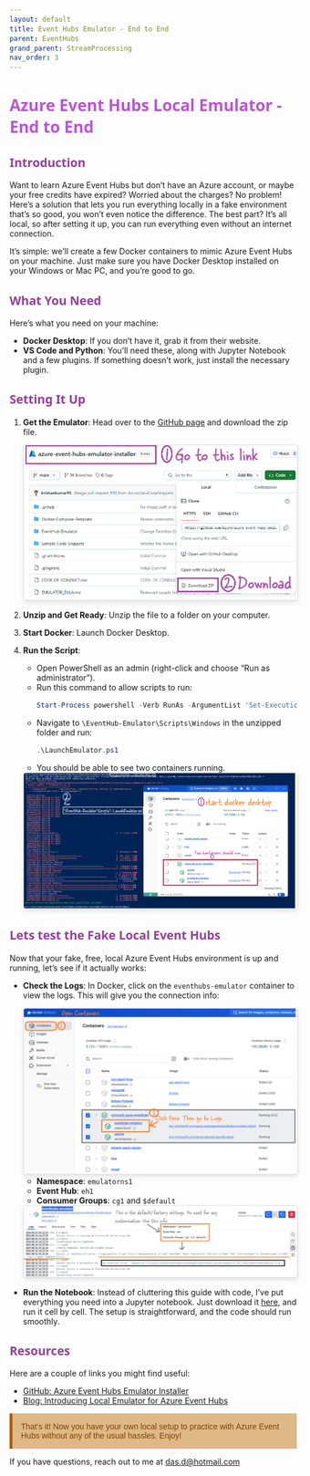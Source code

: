 ```yaml
---
layout: default
title: Event Hubs Emulator - End to End
parent: EventHubs
grand_parent: StreamProcessing
nav_order: 3
---
```


# <span style="color: MediumOrchid; font-family: Segoe UI, sans-serif;">Azure Event Hubs Local Emulator - End to End</span>

## <span style="color: #963F9C; font-family: Segoe UI, sans-serif;">Introduction</span>

Want to learn Azure Event Hubs but don’t have an Azure account, or maybe your free credits have expired? Worried about the charges? No problem! Here’s a solution that lets you run everything locally in a fake environment that’s so good, you won’t even notice the difference. The best part? It’s all local, so after setting it up, you can run everything even without an internet connection.

It’s simple: we’ll create a few Docker containers to mimic Azure Event Hubs on your machine. Just make sure you have Docker Desktop installed on your Windows or Mac PC, and you’re good to go.

## <span style="color: #963F9C; font-family: Segoe UI, sans-serif;">What You Need</span>

Here’s what you need on your machine:

- **Docker Desktop**: If you don’t have it, grab it from their website.
- **VS Code and Python**: You’ll need these, along with Jupyter Notebook and a few plugins. If something doesn’t work, just install the necessary plugin.

## <span style="color: #963F9C; font-family: Segoe UI, sans-serif;">Setting It Up</span>

1. **Get the Emulator**: Head over to the [GitHub page](https://github.com/Azure/azure-event-hubs-emulator-installer) and download the zip file.

   <img src="images/2024-08-16-14-38-00.png" alt="Download the zip file" style="max-width: 100%; height: auto; border: 1px solid #ddd; border-radius: 4px; box-shadow: 0 4px 8px rgba(0, 0, 0, 0.1);">

2. **Unzip and Get Ready**: Unzip the file to a folder on your computer.

3. **Start Docker**: Launch Docker Desktop.

4. **Run the Script**:
   - Open PowerShell as an admin (right-click and choose “Run as administrator”).
   - Run this command to allow scripts to run:
     ```powershell
     Start-Process powershell -Verb RunAs -ArgumentList 'Set-ExecutionPolicy Bypass –Scope CurrentUser'
     ```
   - Navigate to `\EventHub-Emulator\Scripts\Windows` in the unzipped folder and run:
     ```powershell
     .\LaunchEmulator.ps1
     ```
   - You should be able to see two containers running.

   <img src="images/2024-08-16-14-36-10.png" alt="Docker Containers" style="max-width: 100%; height: auto; border: 1px solid #ddd; border-radius: 4px; box-shadow: 0 4px 8px rgba(0, 0, 0, 0.1);">

## <span style="color: #963F9C; font-family: Segoe UI, sans-serif;">Lets test the Fake Local Event Hubs</span>

Now that your fake, free, local Azure Event Hubs environment is up and running, let’s see if it actually works:

- **Check the Logs**: In Docker, click on the `eventhubs-emulator` container to view the logs. This will give you the connection info:

   <img src="images/2024-08-17-14-34-45.png" alt="Docker Logs" style="max-width: 100%; height: auto; border: 1px solid #ddd; border-radius: 4px; box-shadow: 0 4px 8px rgba(0, 0, 0, 0.1);">

   - **Namespace**: `emulatorns1`
   - **Event Hub**: `eh1`
   - **Consumer Groups**: `cg1` and `$default`

   <img src="images/2024-08-17-14-47-37.png" alt="Connection Information" style="max-width: 100%; height: auto; border: 1px solid #ddd; border-radius: 4px; box-shadow: 0 4px 8px rgba(0, 0, 0, 0.1);">

- **Run the Notebook**: Instead of cluttering this guide with code, I’ve put everything you need into a Jupyter notebook. Just download it [here](FakeLocalEventHub_Test.ipynb), and run it cell by cell. The setup is straightforward, and the code should run smoothly.

## <span style="color: #963F9C; font-family: Segoe UI, sans-serif;">Resources</span>

Here are a couple of links you might find useful:

- [GitHub: Azure Event Hubs Emulator Installer](https://github.com/Azure/azure-event-hubs-emulator-installer?tab=readme-ov-file#tab/automated-script)
- [Blog: Introducing Local Emulator for Azure Event Hubs](https://techcommunity.microsoft.com/t5/messaging-on-azure-blog/introducing-local-emulator-for-azure-event-hubs/ba-p/4146454)

<p style="color: #804000; font-family: 'Trebuchet MS', Helvetica, sans-serif; background-color: BurlyWood; padding: 15px; border-left: 5px solid #b35900;">
That's it! Now you have your own local setup to practice with Azure Event Hubs without any of the usual hassles. Enjoy!
</p>

If you have questions, reach out to me at das.d@hotmail.com